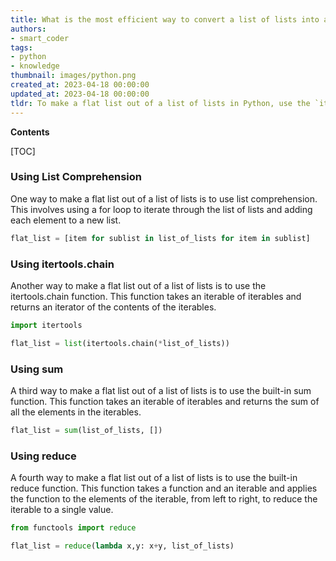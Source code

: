 ```yaml
---
title: What is the most efficient way to convert a list of lists into a single list?
authors:
- smart_coder
tags:
- python
- knowledge
thumbnail: images/python.png
created_at: 2023-04-18 00:00:00
updated_at: 2023-04-18 00:00:00
tldr: To make a flat list out of a list of lists in Python, use the `itertools.chain` method.
---
```


**Contents**

[TOC]

### Using List Comprehension

One way to make a flat list out of a list of lists is to use list comprehension. This involves using a for loop to iterate through the list of lists and adding each element to a new list.

```python
flat_list = [item for sublist in list_of_lists for item in sublist]
```

### Using itertools.chain

Another way to make a flat list out of a list of lists is to use the itertools.chain function. This function takes an iterable of iterables and returns an iterator of the contents of the iterables. 

```python
import itertools

flat_list = list(itertools.chain(*list_of_lists))
```

### Using sum

A third way to make a flat list out of a list of lists is to use the built-in sum function. This function takes an iterable of iterables and returns the sum of all the elements in the iterables.

```python
flat_list = sum(list_of_lists, [])
```

### Using reduce

A fourth way to make a flat list out of a list of lists is to use the built-in reduce function. This function takes a function and an iterable and applies the function to the elements of the iterable, from left to right, to reduce the iterable to a single value. 

```python
from functools import reduce

flat_list = reduce(lambda x,y: x+y, list_of_lists)
```
